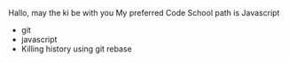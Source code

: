 Hallo, may the ki be with you
My preferred Code School path is Javascript
* git 
* javascript
* Killing history using git rebase
